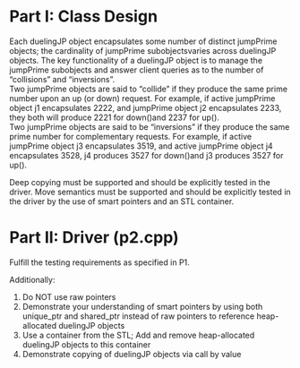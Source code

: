 # Part  I: Class Design

Each  duelingJP  object  encapsulates  some  number  of  distinct jumpPrime  objects;  the  cardinality  of jumpPrime subobjectsvaries  across  duelingJP  objects.  The  key functionality  of  a  duelingJP  object  is  to manage  the  jumpPrime  subobjects  and  answer  client  queries  as  to  the number  of  “collisions”  and “inversions”.  
Two jumpPrime objects are said to “collide” if they produce the same prime number upon an up (or  down)  request.  For  example, if  active  jumpPrime  object  j1  encapsulates  2222,  and  jumpPrime  object  j2 encapsulates 2233, they both will produce 2221 for down()and 2237 for up().  
Two  jumpPrime  objects  are  said  to  be  “inversions”  if  they produce  the  same  prime  number  for complementary requests. For example, if active jumpPrime object j3 encapsulates 3519, and active jumpPrime object j4 encapsulates 3528, j4 produces 3527 for down()and j3 produces 3527 for up().

Deep copying must be supported and should be explicitly tested in the driver.
Move  semantics  must  be  supported  and  should  be  explicitly  tested  in  the  driver  by  the  use  of  smart pointers and an STL container. 

# Part II: Driver (p2.cpp)
Fulfill the testing requirements as specified in P1.

Additionally:
1) Do NOT use raw pointers
2) Demonstrate  your  understanding  of  smart  pointers  by using both  unique_ptr  and  shared_ptr instead of raw pointers to reference heap-allocated duelingJP  objects
3) Use a container from the STL; Add and remove heap-allocated duelingJP  objects to this container
4) Demonstrate copying of duelingJP  objects via call by value